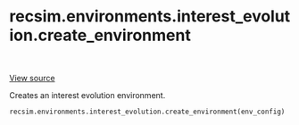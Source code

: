 <div itemscope itemtype="http://developers.google.com/ReferenceObject">
<meta itemprop="name" content="recsim.environments.interest_evolution.create_environment" />
<meta itemprop="path" content="Stable" />
</div>

# recsim.environments.interest_evolution.create_environment

<table class="tfo-notebook-buttons tfo-api" align="left">
</table>

<a target="_blank" href="https://github.com/google-research/recsim/tree/master/recsim//environments/interest_evolution.py">View
source</a>

Creates an interest evolution environment.

```python
recsim.environments.interest_evolution.create_environment(env_config)
```

<!-- Placeholder for "Used in" -->
